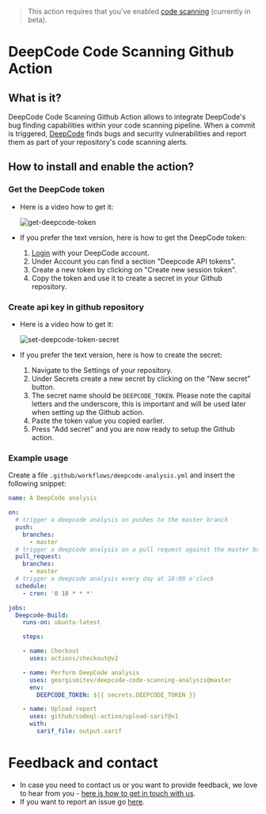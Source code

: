 > This action requires that you've enabled [code scanning](https://help.github.com/en/github/finding-security-vulnerabilities-and-errors-in-your-code/enabling-code-scanning) (currently in beta).

# DeepCode Code Scanning Github Action

## What is it?

DeepCode Code Scanning Github Action allows to integrate DeepCode's bug finding capabilities within your code scanning pipeline. When a commit is triggered, [DeepCode](https://www.deepcode.ai) finds bugs and security vulnerabilities and report them as part of your repository's code scanning alerts.

## How to install and enable the action?

### Get the DeepCode token

- Here is a video how to get it:

   ![get-deepcode-token](https://user-images.githubusercontent.com/1632188/83912998-1bedd000-a76f-11ea-996c-222526962f6c.gif)

- If you prefer the text version, here is how to get the DeepCode token:

   1. [Login](https://www.deepcode.ai/cloud-login) with your DeepCode account.
   2. Under Account you can find a section "Deepcode API tokens".
   3. Create a new token by clicking on "Create new session token".
   4. Copy the token and use it to create a secret in your Github repository.

### Create api key in github repository

- Here is a video how to get it:

  ![set-deepcode-token-secret](https://user-images.githubusercontent.com/1632188/83913383-afbf9c00-a76f-11ea-91d3-0e28ddc5496a.gif)

- If you prefer the text version, here is how to create the secret:

   1. Navigate to the Settings of your repository.
   2. Under Secrets create a new secret by clicking on the "New secret" button.
   3. The secret name should be `DEEPCODE_TOKEN`. Please note the capital letters and the underscore, this is important and will be used later when setting up the Github action.
   4. Paste the token value you copied earlier.
   5. Press "Add secret" and you are now ready to setup the Github action.

### Example usage

Create a file `.github/workflows/deepcode-analysis.yml` and insert the following snippet:

```yml
name: A DeepCode analysis

on:
  # trigger a deepcode analysis on pushes to the master branch
  push:
    branches:
      - master
  # trigger a deepcode analysis on a pull request against the master branch
  pull_request:
    branches:
      - master
  # trigger a deepcode analysis every day at 18:00 o'clock
  schedule:
    - cron: '0 18 * * *'

jobs:
  Deepcode-Build:
    runs-on: ubuntu-latest

    steps:

    - name: Checkout
      uses: actions/checkout@v2

    - name: Perform DeepCode analysis
      uses: georgismitev/deepcode-code-scanning-analysis@master
      env:
        DEEPCODE_TOKEN: ${{ secrets.DEEPCODE_TOKEN }}

    - name: Upload report
      uses: github/codeql-action/upload-sarif@v1
      with:
        sarif_file: output.sarif
```

# Feedback and contact

- In case you need to contact us or you want to provide feedback, we love to hear from you - [here is how to get in touch with us](https://www.deepcode.ai/feedback).
- If you want to report an issue go [here](https://github.com/georgismitev/deepcode-code-scanning-analysis/issues/new).
